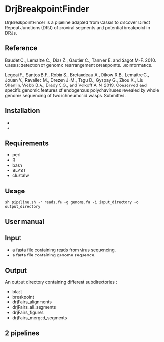 # DrjBreakpointFinder

DrjBreakpointFinder is a pipeline adapted from Cassis to discover Direct Repeat Junctions (DRJ) of proviral segments and potential breakpoint in DRJs.

## Reference

Baudet C., Lemaitre C., Dias Z., Gautier C., Tannier E. and Sagot M-F. 2010. Cassis: detection of genomic rearrangement breakpoints. Bioinformatics.

Legeai F., Santos B.F., Robin S., Bretaudeau A., Dikow R.B., Lemaitre C., Jouan V., Ravallec M., Drezen J-M., Tagu D., Gyapay G., Zhou X., Liu Shanlin, Webb B.A., Brady S.G., and Volkoff A-N. 2019. Conserved and specific genomic features of endogenous polydnaviruses revealed by whole genome sequencing of two ichneumonid wasps. Submitted.
## Installation

*
*


## Requirements
* perl
* R
* bash
* BLAST
* clustalw

## Usage

```
sh pipeline.sh -r reads.fa -g genome.fa -i input_directory -o output_directory
```

## User manual


## Input
* a fasta file containing reads from virus sequencing.
* a fasta file containing genome sequence.

## Output

An output directory containing different subdirectories :
* blast
* breakpoint
* drjPairs_alignments
* drjPairs_all_segments
* drjPairs_figures
* drjPairs_merged_segments



## 2 pipelines
